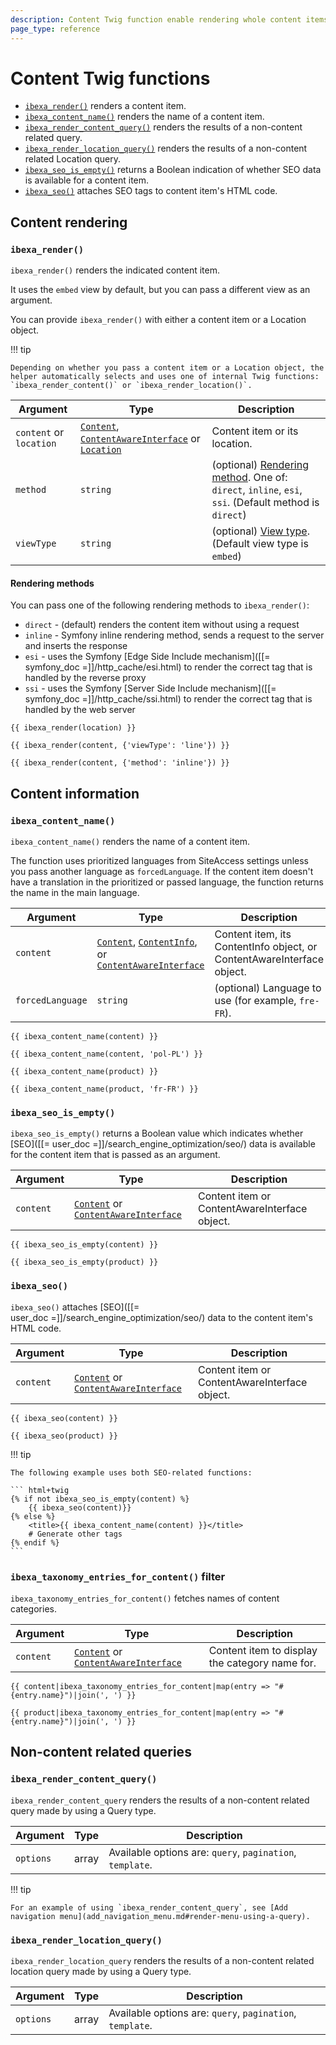 ```yaml
---
description: Content Twig function enable rendering whole content items and their information.
page_type: reference
---
```


# Content Twig functions

- [`ibexa_render()`](#ibexa_render) renders a content item.
- [`ibexa_content_name()`](#ibexa_content_name) renders the name of a content item.
- [`ibexa_render_content_query()`](#ibexa_render_content_query) renders the results of a non-content related query.
- [`ibexa_render_location_query()`](#ibexa_render_location_query) renders the results of a non-content related Location query.
- [`ibexa_seo_is_empty()`](#ibexa_seo_is_empty) returns a Boolean indication of whether SEO data is available for a content item.
- [`ibexa_seo()`](#ibexa_seo) attaches SEO tags to content item's HTML code.

## Content rendering

### `ibexa_render()`

`ibexa_render()` renders the indicated content item.

It uses the `embed` view by default, but you can pass a different view as an argument.

You can provide `ibexa_render()` with either a content item or a Location object.

!!! tip

    Depending on whether you pass a content item or a Location object, the helper automatically selects and uses one of internal Twig functions: `ibexa_render_content()` or `ibexa_render_location()`.

|Argument|Type|Description|
|------|------|------|
|`content` or `location`|[`Content`](/api/php_api/php_api_reference/classes/Ibexa-Contracts-Core-Repository-Values-Content-Content.html), [`ContentAwareInterface`](/api/php_api/php_api_reference/classes/Ibexa-Contracts-Core-Repository-Values-Content-ContentAwareInterface.html) or [`Location`](/api/php_api/php_api_reference/classes/Ibexa-Contracts-Core-Repository-Values-Content-Location.html)|Content item or its location.|
|`method`|`string`|(optional) [Rendering method](#rendering-methods). One of: `direct`, `inline`, `esi`, `ssi`. (Default method is `direct`)|
|`viewType`|`string`|(optional) [View type](template_configuration.md#view-types). (Default view type is `embed`)|

#### Rendering methods

You can pass one of the following rendering methods to `ibexa_render()`:

- `direct` - (default) renders the content item without using a request
- `inline` - Symfony inline rendering method, sends a request to the server and inserts the response
- `esi` - uses the Symfony [Edge Side Include mechanism]([[= symfony_doc =]]/http_cache/esi.html) to render the correct tag that is handled by the reverse proxy
- `ssi` - uses the Symfony [Server Side Include mechanism]([[= symfony_doc =]]/http_cache/ssi.html) to render the correct tag that is handled by the web server

``` html+twig
{{ ibexa_render(location) }}

{{ ibexa_render(content, {'viewType': 'line'}) }}

{{ ibexa_render(content, {'method': 'inline'}) }}
```

## Content information

### `ibexa_content_name()`

`ibexa_content_name()` renders the name of a content item.

The function uses prioritized languages from SiteAccess settings unless you pass another language as `forcedLanguage`.
If the content item doesn't have a translation in the prioritized or passed language, the function returns the name in the main language.

| Argument | Type | Description |
|---------------|------|-------------|
| `content` | [`Content`](/api/php_api/php_api_reference/classes/Ibexa-Contracts-Core-Repository-Values-Content-Content.html), [`ContentInfo`](/api/php_api/php_api_reference/classes/Ibexa-Contracts-Core-Repository-Values-Content-ContentInfo.html), or [`ContentAwareInterface`](/api/php_api/php_api_reference/classes/Ibexa-Contracts-Core-Repository-Values-Content-ContentAwareInterface.html) | Content item, its ContentInfo object, or ContentAwareInterface object.|
| `forcedLanguage` | `string` | (optional) Language to use (for example, `fre-FR`). |

``` html+twig
{{ ibexa_content_name(content) }}

{{ ibexa_content_name(content, 'pol-PL') }}
```

``` html+twig
{{ ibexa_content_name(product) }}

{{ ibexa_content_name(product, 'fr-FR') }}
```

### `ibexa_seo_is_empty()`

`ibexa_seo_is_empty()` returns a Boolean value which indicates whether [SEO]([[= user_doc =]]/search_engine_optimization/seo/) data is available for the content item that is passed as an argument.

| Argument | Type | Description |
|---------------|------|-------------|
| `content` | [`Content`](/api/php_api/php_api_reference/classes/Ibexa-Contracts-Core-Repository-Values-Content-Content.html) or [`ContentAwareInterface`](/api/php_api/php_api_reference/classes/Ibexa-Contracts-Core-Repository-Values-Content-ContentAwareInterface.html) | Content item or ContentAwareInterface object.|

``` html+twig
{{ ibexa_seo_is_empty(content) }}
```

``` html+twig
{{ ibexa_seo_is_empty(product) }}
```

### `ibexa_seo()`

`ibexa_seo()` attaches [SEO]([[= user_doc =]]/search_engine_optimization/seo/) data to the content item's HTML code.

| Argument | Type | Description |
|---------------|------|-------------|
| `content` | [`Content`](/api/php_api/php_api_reference/classes/Ibexa-Contracts-Core-Repository-Values-Content-Content.html) or [`ContentAwareInterface`](/api/php_api/php_api_reference/classes/Ibexa-Contracts-Core-Repository-Values-Content-ContentAwareInterface.html) | Content item or ContentAwareInterface object.|

``` html+twig
{{ ibexa_seo(content) }}
```

``` html+twig
{{ ibexa_seo(product) }}
```

!!! tip

    The following example uses both SEO-related functions:

    ``` html+twig
    {% if not ibexa_seo_is_empty(content) %}
        {{ ibexa_seo(content)}}
    {% else %}
        <title>{{ ibexa_content_name(content) }}</title>
        # Generate other tags
    {% endif %}
    ```

### `ibexa_taxonomy_entries_for_content()` filter

`ibexa_taxonomy_entries_for_content()` fetches names of content categories.

| Argument | Type | Description |
|---------------|------|-------------|
| `content` | [`Content`](/api/php_api/php_api_reference/classes/Ibexa-Contracts-Core-Repository-Values-Content-Content.html) or [`ContentAwareInterface`](/api/php_api/php_api_reference/classes/Ibexa-Contracts-Core-Repository-Values-Content-ContentAwareInterface.html) | Content item to display the category name for. |

```html+twig
{{ content|ibexa_taxonomy_entries_for_content|map(entry => "#{entry.name}")|join(', ') }}
```

```html+twig
{{ product|ibexa_taxonomy_entries_for_content|map(entry => "#{entry.name}")|join(', ') }}
```

## Non-content related queries

### `ibexa_render_content_query()`

`ibexa_render_content_query` renders the results of a non-content related query made by using a Query type.

|Argument|Type|Description|
|------|------|------|
|`options`|array|Available options are: `query`, `pagination`, `template`.|

!!! tip

    For an example of using `ibexa_render_content_query`, see [Add navigation menu](add_navigation_menu.md#render-menu-using-a-query).

### `ibexa_render_location_query()`

`ibexa_render_location_query` renders the results of a non-content related location query made by using a Query type.

|Argument|Type|Description|
|------|------|------|
|`options`|array|Available options are: `query`, `pagination`, `template`.|
